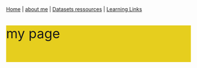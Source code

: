 <html>
<head>
<meta name="viewport" content="width=device-width, initial-scale=1">

</head>
<body>
<nav>
<a href="/html/">Home</a> |
<a href="/css/">about me</a> |
<a href="/js/">Datasets ressources</a> |
<a href="/python/">Learning Links</a>
</nav>
<div class="parallax"></div>

<div style="height:100px;background-color:#e6ce1e;font-size:36px">
<p> my page</p>
</div>

<div class="parallax"></div>

</body>
</html>
